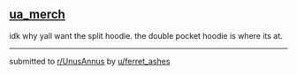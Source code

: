 ## [ua_merch](https://www.reddit.com/r/UnusAnnus/comments/jrme0z/ua_merch/)
idk why yall want the split hoodie. the double pocket hoodie is where its at.

---

submitted to [r/UnusAnnus](https://www.reddit.com/r/UnusAnnus) by [u/ferret_ashes](https://www.reddit.com/user/ferret_ashes)
